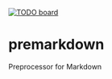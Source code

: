 [![TODO board](https://imdone.io/api/1.0/projects/5b75821efb97f03c16dd3b86/badge)](https://imdone.io/app#/board/mailund/premarkdown)

# premarkdown
Preprocessor for Markdown
